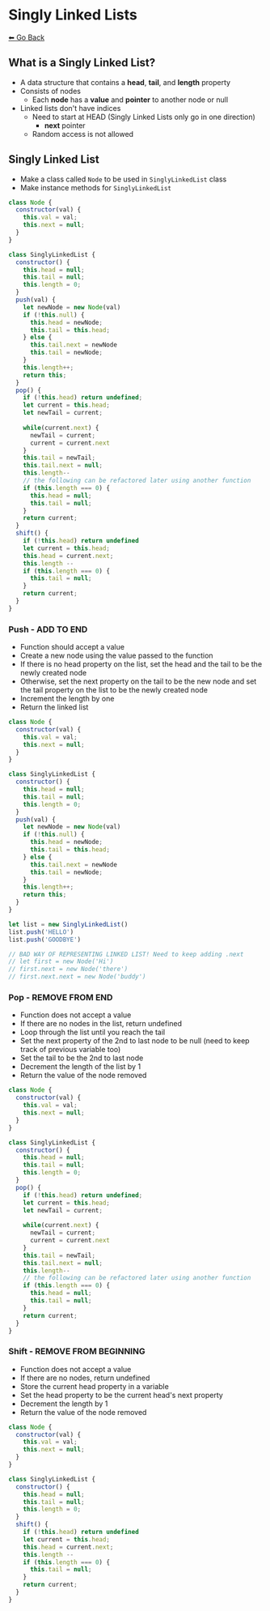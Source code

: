 # Singly Linked Lists
[⬅ Go Back](../algos.md)

## What is a Singly Linked List?
- A data structure that contains a **head**, **tail**, and **length** property
- Consists of nodes
  - Each **node** has a **value** and **pointer** to another node or null
- Linked lists don't have indices
  - Need to start at HEAD (Singly Linked Lists only go in one direction)
    - **next** pointer
  - Random access is not allowed

## Singly Linked List
- Make a class called `Node` to be used in `SinglyLinkedList` class
- Make instance methods for `SinglyLinkedList`
```js
class Node {
  constructor(val) {
    this.val = val;
    this.next = null;
  }
}

class SinglyLinkedList {
  constructor() {
    this.head = null;
    this.tail = null;
    this.length = 0;
  }
  push(val) {
    let newNode = new Node(val)
    if (!this.null) {
      this.head = newNode;
      this.tail = this.head;
    } else {
      this.tail.next = newNode
      this.tail = newNode;
    }
    this.length++;
    return this;
  }
  pop() {
    if (!this.head) return undefined;
    let current = this.head;
    let newTail = current; 
    
    while(current.next) {
      newTail = current;
      current = current.next
    }
    this.tail = newTail;
    this.tail.next = null;
    this.length--
    // the following can be refactored later using another function
    if (this.length === 0) {
      this.head = null;
      this.tail = null;
    }
    return current;
  }
  shift() {
    if (!this.head) return undefined
    let current = this.head;
    this.head = current.next;
    this.length --
    if (this.length === 0) {
      this.tail = null;
    }
    return current;
  }
}
```

### Push - ADD TO END
- Function should accept a value
- Create a new node using the value passed to the function
- If there is no head property on the list, set the head and the tail to be the newly created node
- Otherwise, set the next property on the tail to be the new node and set the tail property on the list to be the newly created node
- Increment the length by one
- Return the linked list
```js
class Node {
  constructor(val) {
    this.val = val;
    this.next = null;
  }
}

class SinglyLinkedList {
  constructor() {
    this.head = null;
    this.tail = null;
    this.length = 0;
  }
  push(val) {
    let newNode = new Node(val)
    if (!this.null) {
      this.head = newNode;
      this.tail = this.head;
    } else {
      this.tail.next = newNode
      this.tail = newNode;
    }
    this.length++;
    return this;
  }
}

let list = new SinglyLinkedList()
list.push('HELLO')
list.push('GOODBYE')

// BAD WAY OF REPRESENTING LINKED LIST! Need to keep adding .next
// let first = new Node('Hi')
// first.next = new Node('there')
// first.next.next = new Node('buddy')
```

### Pop - REMOVE FROM END
- Function does not accept a value
- If there are no nodes in the list, return undefined
- Loop through the list until you reach the tail
- Set the next property of the 2nd to last node to be null (need to keep track of previous variable too)
- Set the tail to be the 2nd to last node
- Decrement the length of the list by 1
- Return the value of the node removed
```js 
class Node {
  constructor(val) {
    this.val = val;
    this.next = null;
  }
}

class SinglyLinkedList {
  constructor() {
    this.head = null;
    this.tail = null;
    this.length = 0;
  }
  pop() {
    if (!this.head) return undefined;
    let current = this.head;
    let newTail = current; 
    
    while(current.next) {
      newTail = current;
      current = current.next
    }
    this.tail = newTail;
    this.tail.next = null;
    this.length--
    // the following can be refactored later using another function
    if (this.length === 0) {
      this.head = null;
      this.tail = null;
    }
    return current;
  }
}
```

### Shift - REMOVE FROM BEGINNING
- Function does not accept a value
- If there are no nodes, return undefined
- Store the current head property in a variable
- Set the head property to be the current head's next property
- Decrement the length by 1
- Return the value of the node removed
```js
class Node {
  constructor(val) {
    this.val = val;
    this.next = null;
  }
}

class SinglyLinkedList {
  constructor() {
    this.head = null;
    this.tail = null;
    this.length = 0;
  }
  shift() {
    if (!this.head) return undefined
    let current = this.head;
    this.head = current.next;
    this.length --
    if (this.length === 0) {
      this.tail = null;
    }
    return current;
  }
}
```